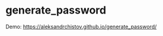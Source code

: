 # generate_password

<p>Demo: <a href="https://aleksandrchistov.github.io/generate_password/" target_blank rel="noopener">https://aleksandrchistov.github.io/generate_password/</a></p>
